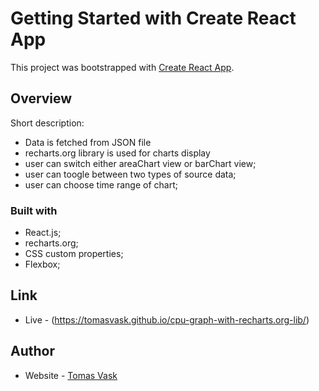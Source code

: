 # Getting Started with Create React App

This project was bootstrapped with [Create React App](https://github.com/facebook/create-react-app).

## Overview

Short description:
- Data is fetched from JSON file
- recharts.org library is used for charts display
- user can switch either areaChart view or barChart view;
- user can toogle between two types of source data;
- user can choose time range of chart;

### Built with

- React.js;
- recharts.org;
- CSS custom properties;
- Flexbox;

## Link

- Live - (https://tomasvask.github.io/cpu-graph-with-recharts.org-lib/)

## Author

- Website - [Tomas Vask](https://github.com/TomasVask)

